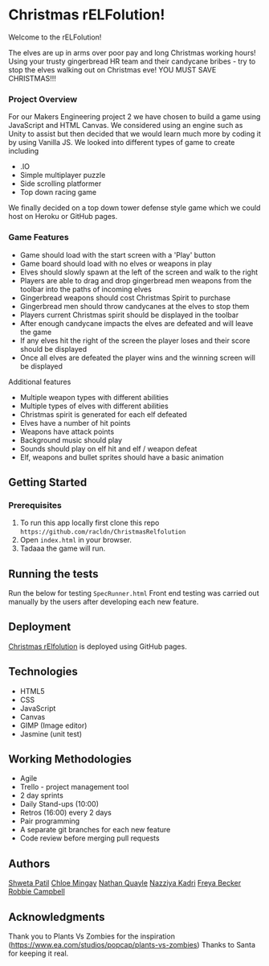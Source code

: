 # Christmas rELFolution!

Welcome to the rELFolution!

The elves are up in arms over poor pay and long Christmas working hours! Using your trusty gingerbread HR team and their candycane bribes - try to stop the elves walking out on Christmas eve! YOU MUST SAVE CHRISTMAS!!!


### Project Overview
For our Makers Engineering project 2 we have chosen to build a game using JavaScript and HTML Canvas. We considered using an engine such as Unity to assist but then decided that we would learn much more by coding it by using Vanilla JS. We looked into different types of game to create including 
  * .IO
  * Simple multiplayer puzzle
  * Side scrolling platformer
  * Top down racing game

We finally decided on a top down tower defense style game which we could host on Heroku or GitHub pages.

### Game Features
* Game should load with the start screen with a 'Play' button
* Game board should load with no elves or weapons in play
* Elves should slowly spawn at the left of the screen and walk to the right
* Players are able to drag and drop gingerbread men weapons from the toolbar into the paths of incoming elves
* Gingerbread weapons should cost Christmas Spirit to purchase
* Gingerbread men should throw candycanes at the elves to stop them
* Players current Christmas spirit should be displayed in the toolbar
* After enough candycane impacts the elves are defeated and will leave the game
* If any elves hit the right of the screen the player loses and their score should be displayed
* Once all elves are defeated the player wins and the winning screen will be displayed

Additional features
* Multiple weapon types with different abilities
* Multiple types of elves with different abilities
* Christmas spirit is generated for each elf defeated
* Elves have a number of hit points
* Weapons have attack points
* Background music should play
* Sounds should play on elf hit and elf / weapon defeat
* Elf, weapons and bullet sprites should have a basic animation



## Getting Started

### Prerequisites
1. To run this app locally first clone this repo `https://github.com/racldn/ChristmasRelfolution`
2. Open `index.html` in your browser.
3. Tadaaa the game will run.

## Running the tests

Run the below for testing
`SpecRunner.html`
Front end testing was carried out manually by the users after developing each new feature.

## Deployment

[Christmas rElfolution](https://racldn.github.io/ChristmasRelfolution/) is deployed using GitHub pages.

## Technologies

* HTML5
* CSS
* JavaScript
* Canvas
* GIMP (Image editor)
* Jasmine (unit test)

## Working Methodologies

* Agile
* Trello - project management tool
* 2 day sprints
* Daily Stand-ups (10:00) 
* Retros (16:00) every 2 days
* Pair programming
* A separate git branches for each new feature
* Code review before merging pull requests

## Authors

[Shweta Patil](https://github.com/shwetzpatil)
[Chloe Mingay](https://github.com/ChloeHelen)
[Nathan Quayle](https://github.com/NathanQuayle)
[Nazziya Kadri](https://github.com/nazzkadri)
[Freya Becker](https://github.com/fbl11)
[Robbie Campbell](https://github.com/racldn)

## Acknowledgments
Thank you to Plants Vs Zombies for the inspiration (https://www.ea.com/studios/popcap/plants-vs-zombies)
Thanks to Santa for keeping it real.
